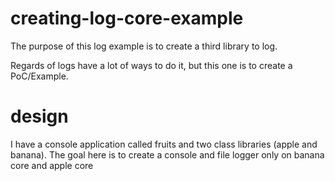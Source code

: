# creating-log-core-example

The purpose of this log example is to create a third library to log. 

Regards of logs have a lot of ways to do it, but this one is to create a PoC/Example.

# design
I have a console application called fruits and two class libraries (apple and banana).
The goal here is to create a console and file logger only on banana core and apple core
